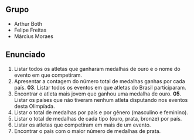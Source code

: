 ## Grupo

- Arthur Both
- Felipe Freitas
- Március Moraes


## Enunciado

01. Listar todos os atletas que ganharam medalhas de ouro e o nome do evento em que competiram.
02.  Apresentar a contagem do número total de medalhas ganhas por cada país.
**03**. Listar todos os eventos em que atletas do Brasil participaram.
04. Encontrar o atleta mais jovem que ganhou uma medalha de ouro.
**05**. Listar os países que não tiveram nenhum atleta disputando nos eventos desta Olimpíada.
06. Listar o total de medalhas por país e por gênero (masculino e feminino).
07. Listar o total de medalhas de cada tipo (ouro, prata, bronze) por país.
08. Listar os atletas que competiram em mais de um evento.
09. Encontrar o país com o maior número de medalhas de prata.
